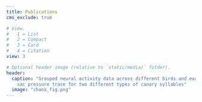 ```yaml
---
title: Publications
cms_exclude: true

# View.
#   1 = List
#   2 = Compact
#   3 = Card
#   4 = Citation
view: 3

# Optional header image (relative to `static/media/` folder).
header:
  caption: "Grouped neural activity data across different birds and example air
    sac pressure trace for two different types of canary syllables"
  image: "chaos_fig.png"
---
```

